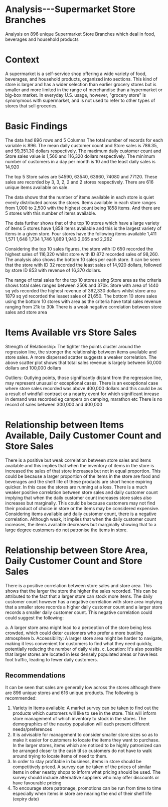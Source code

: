 # Analysis---Supermarket Store Branches
Analysis on 896 unique Supermarket Store Branches which deal in food, beverages and household products
# Context
A supermarket is a self-service shop offering a wide variety of food, beverages, and household products, organized into sections. This kind of store is larger and has a wider selection than earlier grocery stores but is smaller and more limited in the range of merchandise than a hypermarket or big-box market. In everyday U.S. usage, however, "grocery store" is synonymous with supermarket, and is not used to refer to other types of stores that sell groceries.
# Basic Findings
The data had 896 rows and 5 Columns
The total number of records for each variable is 896. The mean daily customer count and Store sales  is 786.35, and 59,351.30 dollars respectively. The maximum daily customer count and Store sales value is 1,560 and 116,320 dollars respectively. The minimum number of customers in a day per month is 10 and the least daily sales is 14,920

The top 5 Store sales are 54590, 63540, 63660, 74080 and 77120. These sales are recorded by 3, 3, 2, 2 and 2 stores respectively.
There are 616 unique items available on sale.

The data shows that the number of items available in each store is quiet evenly distributed across the stores. Items available in each store ranges from 1,000 to 2,500 with the highest count being 1858 items. And there are 5 stores with this number of items available.

The data further shows that of the top 10 stores which have a large variety of items 5 stores have 1,858 items available and this is the largest variety of items in a given store. Four stores have the following items available 1,411 1,571 1,648 1,734 1,746 1,869 1,943 2,065 and 2,262

Considering the top 10 sales figures, the store with ID 650 recorded the highest sales of 116,320 whilst store with ID 872 recorded sales of 98,260.
The analysis also shows the bottom 10 sales per each store. It can be seen that the store with ID 32 recorded the least sales of 14,920 dollars, followed by store ID 853 with revenue of 16,370 dollars.

The range of total sales for the top 10 stores using Store area as the criteria shows total sales ranges between 250k and 370k. Store with area of 1440 sq yds recorded the highest revenue of 362,330 dollars whilst store area 1879 sq yd recorded the leaset sales of 21,650. The bottom 10 store sales using the bottom 10 stores with area as the criteria have total sales revenue ranging from 21k to 30k
There is a weak negative correlation between store sales and store area

# Items Available vrs Store Sales
Strength of Relationship: The tighter the points cluster around the regression line, the stronger the relationship between items available and store sales. A more dispersed scatter suggests a weaker correlation. The above scatter plot shows that total sales revenue is largely between 50,000 dollars and 100,000 dollars

Outliers: Outlying points, those significantly distant from the regression line, may represent unusual or exceptional cases. There is an exceptional case where store sales recorded was above 400,000 dollars and this could be as a result of windfall contract or a nearby event for which significant inrease in demand was recorded eg campers on camping, marathon etc There is no record of sales between 300,000 and 400,000

# Relationship between Items Available, Daily Customer Count and Store Sales
There is a positive but weak correlation between store sales and items available and this implies that when the inventory of items in the store is increased the sales of that store increases but not in equal proportion. This could be because a larger proportion of the items in the store are food and beverages and the shelf life of these products are short hence expiring quicker. In this case the stores are running at a loss. There is a much weaker positive correlation between store sales and daily customer count implying that when the daily customer count increases store sales also increases but marginally. This could be because customers may not find their product of choice in store or the items may be considered expensive. Considering items available and daily customer count, there is a negative correlation. Although weak, it implies that when the daily customer count increases, the items available decreases but marginally showing that to a large degree customers do not patronise the items in store.

# Relationship between Store Area, Daily Customer Count and Store Sales
There is a positive correlation between store sales and store area. This shows that the larger the store the higher the sales recorded. This can be attributed to the fact that a larger store can stock more items. The daily customer count however has a negative correlation with store area implying that a smaller store records a higher daily customer count and a larger store records a smaller daily customer count. This negative correlation could could suggest the following:

a. A larger store area might lead to a perception of the store being less crowded, which could deter customers who prefer a more bustling atmosphere
b. Accessibility: A larger store area might be harder to navigate, making it less convenient for customers to find what they need quickly, potentially reducing the number of daily visits.
c. Location: It's also possible that larger stores are located in less densely populated areas or have less foot traffic, leading to fewer daily customers.
   
## Recommendations
It can be seen that sales are generally low across the stores although there are 896 unique stores and 616 unique products. The following is recommended:

1. Variety in Items available: A market survey can be taken to find out the products which customers will like to see in the store. This will inform store management of which inventory to stock in the stores. The demographics of the nearby population will each present different needs/preferences
2. It is advisable for management to consider smaller store sizes so as to make it easier for customers to locate the items they want to purchase. In the larger stores, items which are noticed to be highly patronized can be arranged closer to the cash til so customers do not have to walk around trying to locate items of need to them.
3. In order to stay profitable in business, items in store should be competitively priced. A survey can be taken of the prices of similar items in other nearby shops to inform what pricing should be used. The survey should include alternative suppliers who may offer discounts or have favourable pricing
4. To encourage store patronage, promotions can be run from time to time especially when items in store are nearing the end of their shelf life (expiry date)
